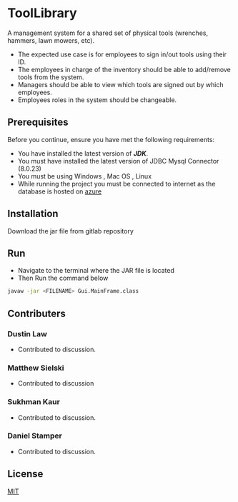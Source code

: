 # ToolLibrary

A management system for a shared set of physical tools (wrenches, hammers, lawn mowers, etc).

* The expected use case is for employees to sign in/out tools using their ID.
* The employees in charge of the inventory should be able to add/remove tools from the system.
* Managers should be able to view which tools are signed out by which employees.
* Employees roles in the system should be changeable.

## Prerequisites

Before you continue, ensure you have met the following requirements:

* You have installed the latest version of _**JDK**_.
* You must have installed the latest version of JDBC Mysql Connector (8.0.23)
* You must be using Windows , Mac OS , Linux
* While running the project you must be connected to internet as the database is hosted on [azure](https://azure.microsoft.com/en-in/)


## Installation  
Download the jar file from gitlab repository
 
## Run
* Navigate to the terminal where the JAR file is located
* Then Run the command below
```bash
javaw -jar <FILENAME> Gui.MainFrame.class 
```

## Contributers
### Dustin Law

* Contributed to discussion.

### Matthew Sielski

* Contributed to discussion

### Sukhman Kaur

* Contributed to discussion.

### Daniel Stamper

* Contributed to discussion.


## License
[MIT](https://choosealicense.com/licenses/mit/)
